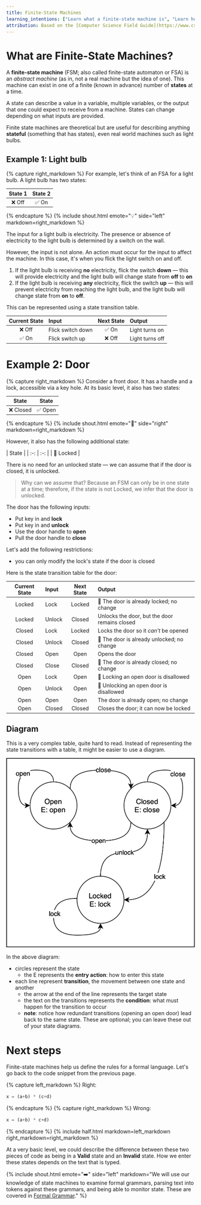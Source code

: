 ```yaml
---
title: Finite-State Machines
learning_intentions: ["Learn what a finite-state machine is", "Learn how to represent states in diagrams and tables"]
attribution: Based on the [Computer Science Field Guide](https://www.csfieldguide.org.nz/en/chapters/formal-languages/), adapted under the terms of the [Creative Commons Attribution-ShareAlike 4.0 International](https://creativecommons.org/licenses/by-sa/4.0/) license.
---
```


# What are Finite-State Machines?

A **finite-state machine** (FSM; also called finite-state automaton or FSA) is an *abstract machine* (as in, not a real machine but the idea of one). This machine can exist in one of a finite (known in advance) number of **states** at a time.

A state can describe a value in a variable, multiple variables, or the output that one could expect to receive from a machine. States can change depending on what inputs are provided.

Finite state machines are theoretical but are useful for describing anything **stateful** (something that has states), even real world machines such as light bulbs.

## Example 1: Light bulb

{% capture right_markdown %}
For example, let's think of an FSA for a light bulb. A light bulb has two states:

| State 1 | State 2 |
| :-: | :-: |
| ❌ Off | ✅ On |
{% endcapture %}
{% include shout.html emote="💡" side="left" markdown=right_markdown %}

The input for a light bulb is electricity. The presence or absence of electricity to the light bulb is determined by a switch on the wall.

However, the input is not alone. An action must occur for the input to affect the machine. In this case, it's when you flick the light switch on and off.

1. If the light bulb is receiving **no** electricity, flick the switch **down** — this will provide electricity and the light bulb will change state from **off** to **on**
2. If the light bulb is receiving **any** electricity, flick the switch **up** — this will prevent electricity from reaching the light bulb, and the light bulb will change state from **on** to **off**.

This can be represented using a state transition table.

| Current State | Input | Next State | Output |
| :-: | :-- | :-: | :-- |
| ❌ Off | Flick switch down | ✅ On | Light turns on |
| ✅ On | Flick switch up | ❌ Off | Light turns off |

# Example 2: Door

{% capture right_markdown %}
Consider a front door. It has a handle and a lock, accessible via a key hole. At its basic level, it also has two states:

| State | State |
| :-: | :-: |
| ❌ Closed | ✅ Open |
{% endcapture %}
{% include shout.html emote="🚪" side="right" markdown=right_markdown %}

However, it also has the following additional state:

| State |
| :-: | :-: |
| 🔐 Locked |

There is no need for an unlocked state — we can assume that if the door is closed, it is unlocked.

> Why can we assume that? Because an FSM can only be in one state at a time; therefore, if the state is not Locked, we infer that the door is unlocked.

The door has the following inputs:

- Put key in and **lock**
- Put key in and **unlock**
- Use the door handle to **open**
- Pull the door handle to **close**

Let's add the following restrictions:
- you can only modify the lock's state if the door is closed

Here is the state transition table for the door:

| Current State | Input | Next State | Output |
| :-: | :-- | :-: | :-- |
| Locked | Lock | Locked | 🚫 The door is already locked; no change |
| Locked | Unlock | Closed | Unlocks the door, but the door remains closed |
| Closed | Lock | Locked | Locks the door so it *can't* be opened |
| Closed | Unlock | Closed | 🚫 The door is already unlocked; no change |
| Closed | Open | Open | Opens the door |
| Closed | Close | Closed | 🚫 The door is already closed; no change |
| Open | Lock | Open | 🚫 Locking an open door is disallowed |
| Open | Unlock | Open | 🚫 Unlocking an open door is disallowed |
| Open | Open | Open | The door is already open; no change |
| Open | Closed | Closed | Closes the door; it can now be locked |

## Diagram

This is a very complex table, quite hard to read. Instead of representing the state transitions with a table, it might be easier to use a diagram.

[![State diagram for a Door FSM](img/States.png)](img/States.png)

In the above diagram:

- circles represent the state
  - the E represents the **entry action**: how to enter this state
- each line represent **transition**, the movement between one state and another
  - the arrow at the end of the line represents the target state
  - the text on the transitions represents the **condition**: what must happen for the transition to occur
  - **note**: notice how redundant transitions (opening an open door) lead back to the same state. These are optional; you can leave these out of your state diagrams.

# Next steps

Finite-state machines help us define the rules for a formal language. Let's go back to the code snippet from the previous page.

{% capture left_markdown %}
Right:
```python
x = (a+b) * (c+d)
```
{% endcapture %}
{% capture right_markdown %}
Wrong:
```python
x = (a+b) * c+d)
```
{% endcapture %}
{% include half.html markdown=left_markdown right_markdown=right_markdown %}

At a very basic level, we could describe the difference between these two pieces of code as being in a **Valid** state and an **Invalid** state. How we enter these states depends on the text that is typed.

{% include shout.html emote="➡️" side="left" markdown="We will use our knowledge of state machines to examine formal grammars, parsing text into tokens against these grammars, and being able to monitor state. These are covered in [Formal Grammar](fl_grammar.md)." %}